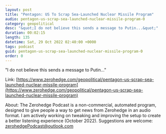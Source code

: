 ```yaml
---
layout: post
title: "Pentagon: US To Scrap Sea-Launched Nuclear Missile Program"
audio: pentagon-us-scrap-sea-launched-nuclear-missile-program-0
category: geopolitical
desc: "&quot;I do not believe this sends a message to Putin...&quot;"
duration: 00:02:15
length: 135
datetime: Sat, 29 Oct 2022 02:40:00 +0000
tags: podcast
guid: pentagon-us-scrap-sea-launched-nuclear-missile-program-0
order: 0
---
```

&quot;I do not believe this sends a message to Putin...&quot;

Link: [https://www.zerohedge.com/geopolitical/pentagon-us-scrap-sea-launched-nuclear-missile-program](https://www.zerohedge.com/geopolitical/pentagon-us-scrap-sea-launched-nuclear-missile-program)

About: The Zerohedge Podcast is a non-commercial, automated program, designed to give people a way to get news from Zerohedge in an audio format.  I am actively working on tweaking and improving the setup to create a better listening experience (October 2022).  Suggestions are welcome: [zerohedgePodcast@outlook.com](mailto:zerohedgePodcast@outlook.com)